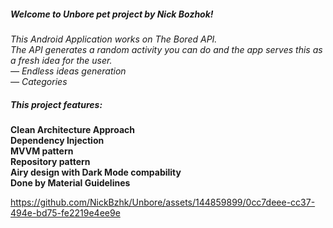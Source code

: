 ##### Welcome to Unbore pet project by Nick Bozhok! #####
_This Android Application works on The Bored API.   
The API generates a random activity you can do and the app serves this as a fresh idea for the user.  
— Endless ideas generation  
— Categories_  

##### This project features: #####  
__Clean Architecture Approach__  
__Dependency Injection__  
__MVVM pattern__  
__Repository pattern__  
__Airy design with Dark Mode compability__   
__Done by Material Guidelines__  

https://github.com/NickBzhk/Unbore/assets/144859899/0cc7deee-cc37-494e-bd75-fe2219e4ee9e
